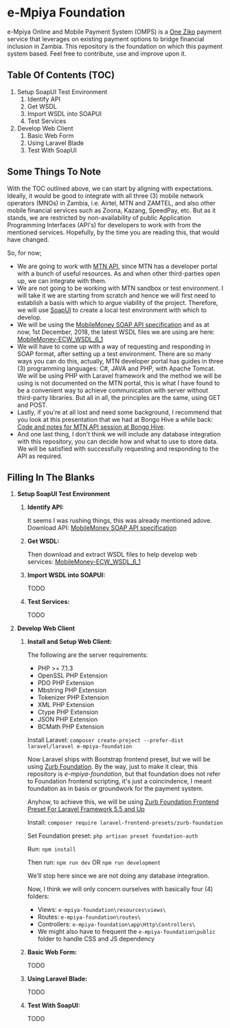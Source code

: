 # e-Mpiya Foundation
e-Mpiya Online and Mobile Payment System (OMPS) is a [One Ziko](https://oneziko.com/) payment service that leverages on existing payment options to bridge financial inclusion in Zambia. This repository is the foundation on which this payment system based. Feel free to contribute, use and improve upon it.

## Table Of Contents (TOC)
1.	Setup SoapUI Test Environment
	1.	Identify API
	2.	Get WSDL
	3.	Import WSDL into SOAPUI
	4.	Test Services
2.	Develop Web Client
	1.	Basic Web Form
	2.	Using Laravel Blade
	3.	Test With SoapUI
	
## Some Things To Note
With the TOC outlined above, we can start by aligning with expectations. Ideally, it would be good to integrate with all three (3) mobile network operators (MNOs) in Zambia, i.e. Airtel, MTN and ZAMTEL, and also other mobile financial services such as Zoona, Kazang, SpeedPay, etc. But as it stands, we are restricted by non-availability of public Application Programming Interfaces (API's) for developers to work with from the mentioned services. Hopefully, by the time you are reading this, that would have changed.

So, for now;
* We are going to work with [MTN API](https://developer.mtn.com/community/portal/site.action?s=devsite&c=Home), since MTN has a developer portal with a bunch of useful resources. As and when other third-parties open up, we can integrate with them.
* We are not going to be working with MTN sandbox or test environment. I will take it we are starting from scratch and hence we will first need to establish a basis with which to argue viability of the project. Therefore, we will use [SoapUI](https://www.soapui.org/downloads/latest-release.html) to create a local test environment with which to develop.
* We will be using the [MobileMoney SOAP API specification](https://developer.mtn.com/community/portal/site.action?s=devsite&c=detailsResource&resourceId=613&categoryId=DEV1000002&search=DEV1000002&resourceName=MobileMoney%20API%20specification%20v11&h=firresource&currentPage=1&osIds=DEV2000001,DEV2000002,DEV2000003,DEV2000004,DEV2000005&flag=fromRight&fromApiResource=yes) and as at now, 1st December, 2018, the latest WSDL files we are using are here:  [MobileMoney-ECW_WSDL_6_1](https://developer.mtn.com/community/portal/site.action?s=devsite&c=detailsResource&lang=en&t=web&resourceId=421&resourceName=%3Cspan%20style=%22color:#1483BB;background:#FFFFFF;%22%3EMobileMoney%3C/span%3E-ECW_WSDL_6_1&categoryId=&h=resourceSearch&searchName=&search=&currentPage=1)
* We will have to come up with a way of requesting and responding in SOAP format, after setting up a test environment. There are so many ways you can do this, actually, MTN developer portal has guides in three (3) programming languages: C#, JAVA and PHP, with Apache Tomcat. We will be using PHP with Laravel framework and the method we will be using is not documented on the MTN portal, this is what I have found to be a convenient way to achieve communication with server without third-party libraries. But all in all, the principles are the same, using GET and POST.
* Lastly, if you're at all lost and need some background, I recommend that you look at this presentation that we had at Bongo Hive a while back: [Code and notes for MTN API session at Bongo Hive](https://github.com/Chizzoz/MTN-API-BongoHive-Session).
* And one last thing, I don't think we will include any database integration with this repository, you can decide how and what to use to store data. We will be satisfied with successfully requesting and responding to the API as required.

## Filling In The Blanks
1.	**Setup SoapUI Test Environment**
	1.	**Identify API:**
	
		It seems I was rushing things, this was already mentioned adove. Download API: [MobileMoney SOAP API specification](https://developer.mtn.com/community/portal/site.action?s=devsite&c=detailsResource&resourceId=613&categoryId=DEV1000002&search=DEV1000002&resourceName=MobileMoney%20API%20specification%20v11&h=firresource&currentPage=1&osIds=DEV2000001,DEV2000002,DEV2000003,DEV2000004,DEV2000005&flag=fromRight&fromApiResource=yes)
	2.	**Get WSDL:**
	
		Then download and extract WSDL files to help develop web services: [MobileMoney-ECW_WSDL_6_1](https://developer.mtn.com/community/portal/site.action?s=devsite&c=detailsResource&lang=en&t=web&resourceId=421&resourceName=%3Cspan%20style=%22color:#1483BB;background:#FFFFFF;%22%3EMobileMoney%3C/span%3E-ECW_WSDL_6_1&categoryId=&h=resourceSearch&searchName=&search=&currentPage=1)
		
	3.	**Import WSDL into SOAPUI:**
	
		TODO
	4.	**Test Services:**
	
		TODO
2.	**Develop Web Client**
	1.	**Install and Setup Web Client:**

		The following are the server requirements:
		* PHP >= 7.1.3
		* OpenSSL PHP Extension
		* PDO PHP Extension
		* Mbstring PHP Extension
		* Tokenizer PHP Extension
		* XML PHP Extension
		* Ctype PHP Extension
		* JSON PHP Extension
		* BCMath PHP Extension
		
		Install Laravel: ``` composer create-project --prefer-dist laravel/laravel e-mpiya-foundation ```
		
		Now Laravel ships with Bootstrap frontend preset, but we will be using [Zurb Foundation](https://foundation.zurb.com/). By the way, just to make it clear, this repository is *e-mpiya-foundation*, but that foundation does not refer to Foundation frontend scripting, it's just a coincindence, I meant foundation as in basis or groundwork for the payment system.
		
		Anyhow, to achieve this, we will be using [Zurb Foundation Frontend Preset For Laravel Framework 5.5 and Up](https://github.com/laravel-frontend-presets/zurb-foundation)
		
		Install: ``` composer require laravel-frontend-presets/zurb-foundation ```
		
		Set Foundation preset: ``` php artisan preset foundation-auth ```
		
		Run: ``` npm install ```
		
		Then run: ``` npm run dev ``` OR ``` npm run development ```
		
		We'll stop here since we are not doing any database integration.
		
		Now, I think we will only concern ourselves with basically four (4) folders:
		* Views: ``` e-mpiya-foundation\resources\views\ ```
		* Routes: ``` e-mpiya-foundation\routes\ ```
		* Controllers: ``` e-mpiya-foundation\app\Http\Controllers\ ```
		* We might also have to frequent the ``` e-mpiya-foundation\public ``` folder to handle CSS and JS dependency
		
	2.	**Basic Web Form:**
	
		TODO
	3.	**Using Laravel Blade:**
	
		TODO
	4.	**Test With SoapUI:**
	
		TODO